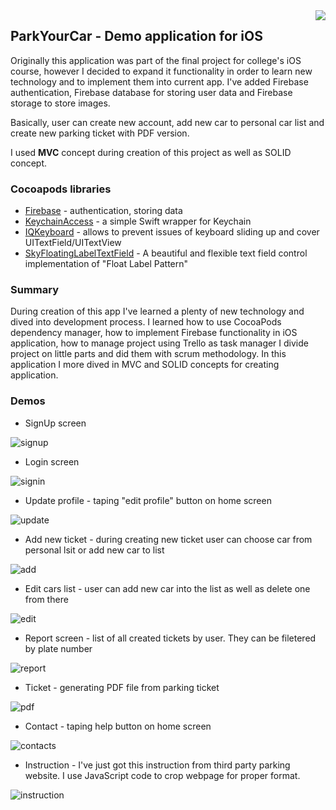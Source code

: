 <img src="https://github.com/DaianAiziatov/ParkYourCar-iOS/blob/master/Parking%20Space%20Booking%20System/Assets.xcassets/AppIcon.appiconset/Icon-180.png?raw=true" align="right"/>

## ParkYourCar - Demo application for iOS

Originally this application was part of the final project for college's iOS course, however I decided to expand it functionality in order to learn new technology and to implement them into current app. I've added Firebase authentication, Firebase database for storing user data and Firebase storage to store images.

Basically, user can create new account, add new car to personal car list and create new parking ticket with PDF version.

I used <b>MVC</b> concept during creation of this project as well as SOLID concept.

### Cocoapods libraries

- [Firebase](https://firebase.google.com) - authentication, storing data
- [KeychainAccess](https://github.com/kishikawakatsumi/KeychainAccess) - a simple Swift wrapper for Keychain
- [IQKeyboard](https://github.com/hackiftekhar/IQKeyboardManager) - allows to prevent issues of keyboard sliding up and cover UITextField/UITextView
- [SkyFloatingLabelTextField](https://github.com/Skyscanner/SkyFloatingLabelTextField) - A beautiful and flexible text field control implementation of "Float Label Pattern"

### Summary

During creation of this app I've learned a plenty of new technology and dived into development process. I learned how to use CocoaPods dependency manager, how to implement Firebase functionality in iOS application, how to manage project using Trello as task manager I divide project on little parts and did them with scrum methodology. In this application I more dived in MVC and SOLID concepts for creating application.

### Demos

- SignUp screen

![signup](Demos/signup.gif)

- Login screen

![signin](Demos/signin.gif)

- Update profile - taping "edit profile" button on home screen

![update](Demos/updateprofile.gif)

- Add new ticket - during creating new ticket user can choose car from personal lsit or add new car to list

![add](Demos/addnewticket.gif)

- Edit cars list - user can add new car into the list as well as delete one from there

![edit](Demos/editcarlist.gif)

- Report screen - list of all created tickets by user. They can be filetered by plate number

![report](Demos/report.gif)

- Ticket - generating PDF file from parking ticket

![pdf](Demos/receipt-generatepdf.gif)

- Contact - taping help button on home screen

![contacts](Demos/contacts.gif)

- Instruction - I've just got this instruction from third party parking website. I use JavaScript code to crop webpage for proper format.

![instruction](Demos/instruction.gif)

